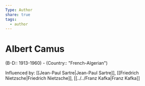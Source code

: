 ```yaml
---
Type: Author
share: true
tags:
  - author
---
```


# Albert Camus
(B-D:: 1913-1960) - (Country:: "French-Algerian")


Influenced by: [[Jean-Paul Sartre|Jean-Paul Sartre]], [[Friedrich Nietzsche|Friedrich Nietzsche]], [[../../Franz Kafka|Franz Kafka]]